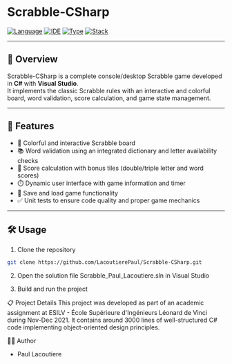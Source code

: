 # Scrabble-CSharp

[![Language](https://img.shields.io/badge/Language-C%23-blue?style=flat-square)](https://docs.microsoft.com/en-us/dotnet/csharp/)
[![IDE](https://img.shields.io/badge/IDE-Visual_Studio-purple?style=flat-square)](https://visualstudio.microsoft.com/)
[![Type](https://img.shields.io/badge/Type-Game-orange?style=flat-square)]()
[![Stack](https://img.shields.io/badge/Tests-C%23·Visual_Studio·Unit_Tests-green?style=flat-square)]()

---

## 🧩 Overview

Scrabble-CSharp is a complete console/desktop Scrabble game developed in **C#** with **Visual Studio**.  
It implements the classic Scrabble rules with an interactive and colorful board, word validation, score calculation, and game state management.

---

## 🚀 Features

- 🎲 Colorful and interactive Scrabble board  
- 📚 Word validation using an integrated dictionary and letter availability checks  
- 🔢 Score calculation with bonus tiles (double/triple letter and word scores)  
- ⏱️ Dynamic user interface with game information and timer  
- 💾 Save and load game functionality  
- ✅ Unit tests to ensure code quality and proper game mechanics  

---

## 🛠 Usage

1. Clone the repository  
 ```bash
 git clone https://github.com/LacoutierePaul/Scrabble-CSharp.git
```

2. Open the solution file Scrabble_Paul_Lacoutiere.sln in Visual Studio

3. Build and run the project

📋 Project Details
This project was developed as part of an academic assignment at ESILV - École Supérieure d'Ingénieurs Léonard de Vinci during Nov-Dec 2021.
It contains around 3000 lines of well-structured C# code implementing object-oriented design principles.

👨‍💻 Author
- Paul Lacoutiere


